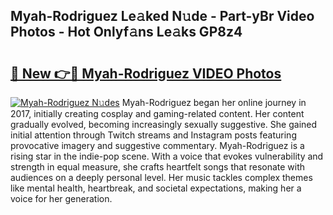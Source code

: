 ## Myah-Rodriguez Le𝚊ked N𝚞de - Part-yBr Video Photos - Hot Onlyf𝚊ns Le𝚊ks GP8z4

# <h2><a href="http://ab44599.deff.icu/?id=Myah-Rodriguez">🔗 New 👉🔴 Myah-Rodriguez VIDEO Photos</a></h2>

[![Myah-Rodriguez N𝚞des](https://i.imgur.com/rIISA9y.gif)](http://ab44599.deff.icu/?id=Myah-Rodriguez)
Myah-Rodriguez began her online journey in 2017, initially creating cosplay and gaming-related content. Her content gradually evolved, becoming increasingly sexually suggestive. She gained initial attention through Twitch streams and Instagram posts featuring provocative imagery and suggestive commentary. Myah-Rodriguez is a rising star in the indie-pop scene. With a voice that evokes vulnerability and strength in equal measure, she crafts heartfelt songs that resonate with audiences on a deeply personal level. Her music tackles complex themes like mental health, heartbreak, and societal expectations, making her a voice for her generation.
